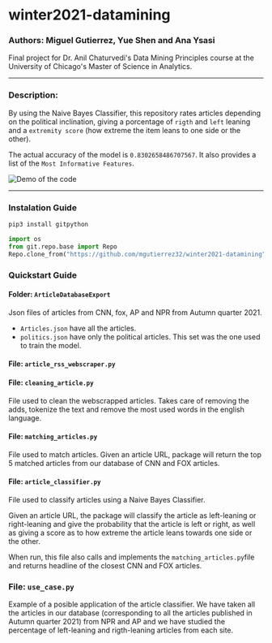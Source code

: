 # winter2021-datamining 

### Authors: Miguel Gutierrez, Yue Shen and Ana Ysasi

Final project for Dr. Anil Chaturvedi's Data Mining Principles course at the University of Chicago's Master of Science in Analytics.

---

### Description:

By using the Naive Bayes Classifier, this repository rates articles depending on the political inclination, giving a porcentage of `rigth` and `left` leaning and a `extremity score` (how extreme the item leans to one side or the other).

The actual accuracy of the model is `0.8302658486707567`. It also provides a list of the `Most Informative Features`.

![Demo of the code](https://github.com/mgutierrez32/winter2021-datamining/blob/main/Demo.gif)

---

### Instalation Guide

```python
pip3 install gitpython

import os
from git.repo.base import Repo
Repo.clone_from("https://github.com/mgutierrez32/winter2021-datamining", "folderToSave")
```

### Quickstart Guide

#### Folder: `ArticleDatabaseExport`

Json files of articles from CNN, fox, AP and NPR from Autumn quarter 2021. 

* `Articles.json` have all the articles.
* `politics.json` have only the political articles. This set was the one used to train the model.

#### File: `article_rss_webscraper.py`

#### File: `cleaning_article.py`

File used to clean the webscrapped articles. Takes care of removing the adds, tokenize the text and remove the most used words in the english language.

#### File: `matching_articles.py`

File used to match articles. Given an article URL, package will return the top 5 matched articles from our database of CNN and FOX articles.

#### File: `article_classifier.py`

File used to classify articles using a Naive Bayes Classifier.

Given an article URL, the package will classify the article as left-leaning or right-leaning and give the probability that the article is left or right, as well as giving a score as to how extreme the article leans towards one side or the other.

When run, this file also calls and implements the `matching_articles.py`file and returns headline of the closest CNN and FOX articles. 

### File: `use_case.py`

Example of a posible application of the article classifier. We have taken all the articles in our database (corresponding to all the articles published in Autumn quarter 2021) from NPR and AP and we have studied the percentage of left-leaning and rigth-leaning articles from each site.
